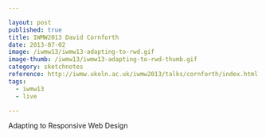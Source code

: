 ```yaml
---

layout: post
published: true
title: IWMW2013 David Cornforth
date: 2013-07-02
image: /iwmw13/iwmw13-adapting-to-rwd.gif
image-thumb: /iwmw13/iwmw13-adapting-to-rwd-thumb.gif
category: sketchnotes
reference: http://iwmw.ukoln.ac.uk/iwmw2013/talks/cornforth/index.html
tags:
  - iwmw13
  - live

---
```


Adapting to Responsive Web Design
